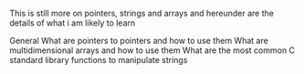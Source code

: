 This is still more on pointers, strings and arrays and hereunder are the details of what i am likely to learn

General
What are pointers to pointers and how to use them
What are multidimensional arrays and how to use them
What are the most common C standard library functions to manipulate strings
